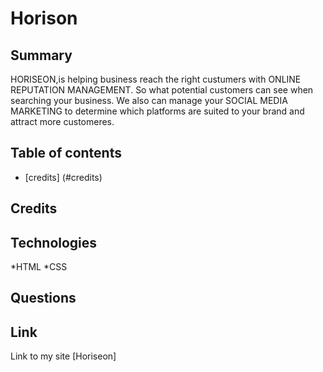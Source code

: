 # Horison

## Summary
HORISEON,is helping business reach the right custumers with ONLINE REPUTATION MANAGEMENT.
So what potential customers can see when searching your business. We also can manage your 
SOCIAL MEDIA MARKETING to determine which platforms are suited to your brand and attract more customeres. 

## Table of contents 

- [credits] (#credits)

## Credits 

## Technologies

*HTML
*CSS

## Questions


## Link

Link to my site [Horiseon]